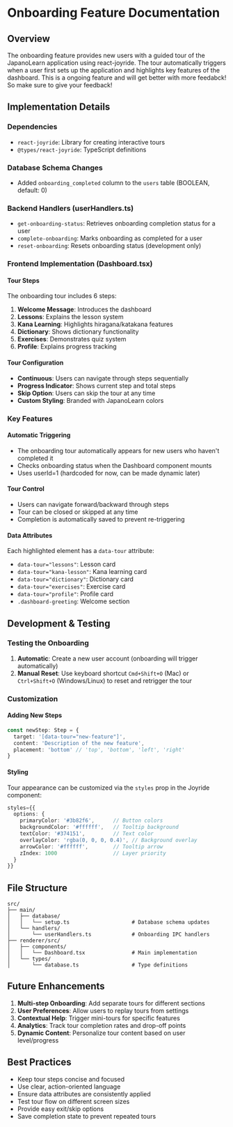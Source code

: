 # Onboarding Feature Documentation

## Overview
The onboarding feature provides new users with a guided tour of the JapanoLearn application using react-joyride. The tour automatically triggers when a user first sets up the application and highlights key features of the dashboard. This is a ongoing feature and will get better with more feedabck! So make sure to give your feedback!

## Implementation Details

### Dependencies
- `react-joyride`: Library for creating interactive tours
- `@types/react-joyride`: TypeScript definitions

### Database Schema Changes
- Added `onboarding_completed` column to the `users` table (BOOLEAN, default: 0)

### Backend Handlers (userHandlers.ts)
- `get-onboarding-status`: Retrieves onboarding completion status for a user
- `complete-onboarding`: Marks onboarding as completed for a user  
- `reset-onboarding`: Resets onboarding status (development only)

### Frontend Implementation (Dashboard.tsx)

#### Tour Steps
The onboarding tour includes 6 steps:
1. **Welcome Message**: Introduces the dashboard
2. **Lessons**: Explains the lesson system
3. **Kana Learning**: Highlights hiragana/katakana features
4. **Dictionary**: Shows dictionary functionality
5. **Exercises**: Demonstrates quiz system
6. **Profile**: Explains progress tracking

#### Tour Configuration
- **Continuous**: Users can navigate through steps sequentially
- **Progress Indicator**: Shows current step and total steps
- **Skip Option**: Users can skip the tour at any time
- **Custom Styling**: Branded with JapanoLearn colors

### Key Features

#### Automatic Triggering
- The onboarding tour automatically appears for new users who haven't completed it
- Checks onboarding status when the Dashboard component mounts
- Uses userId=1 (hardcoded for now, can be made dynamic later)

#### Tour Control
- Users can navigate forward/backward through steps
- Tour can be closed or skipped at any time
- Completion is automatically saved to prevent re-triggering

#### Data Attributes
Each highlighted element has a `data-tour` attribute:
- `data-tour="lessons"`: Lesson card
- `data-tour="kana-lesson"`: Kana learning card
- `data-tour="dictionary"`: Dictionary card
- `data-tour="exercises"`: Exercise card
- `data-tour="profile"`: Profile card
- `.dashboard-greeting`: Welcome section

## Development & Testing

### Testing the Onboarding
1. **Automatic**: Create a new user account (onboarding will trigger automatically)
2. **Manual Reset**: Use keyboard shortcut `Cmd+Shift+O` (Mac) or `Ctrl+Shift+O` (Windows/Linux) to reset and retrigger the tour

### Customization

#### Adding New Steps
```typescript
const newStep: Step = {
  target: '[data-tour="new-feature"]',
  content: 'Description of the new feature',
  placement: 'bottom' // 'top', 'bottom', 'left', 'right'
}
```

#### Styling
Tour appearance can be customized via the `styles` prop in the Joyride component:
```typescript
styles={{
  options: {
    primaryColor: '#3b82f6',      // Button colors
    backgroundColor: '#ffffff',   // Tooltip background
    textColor: '#374151',         // Text color
    overlayColor: 'rgba(0, 0, 0, 0.4)', // Background overlay
    arrowColor: '#ffffff',        // Tooltip arrow
    zIndex: 1000                  // Layer priority
  }
}}
```

## File Structure
```
src/
├── main/
│   ├── database/
│   │   └── setup.ts                    # Database schema updates
│   └── handlers/
│       └── userHandlers.ts             # Onboarding IPC handlers
├── renderer/src/
│   ├── components/
│   │   └── Dashboard.tsx               # Main implementation
│   └── types/
│       └── database.ts                 # Type definitions
```

## Future Enhancements
1. **Multi-step Onboarding**: Add separate tours for different sections
2. **User Preferences**: Allow users to replay tours from settings
3. **Contextual Help**: Trigger mini-tours for specific features
4. **Analytics**: Track tour completion rates and drop-off points
5. **Dynamic Content**: Personalize tour content based on user level/progress

## Best Practices
- Keep tour steps concise and focused
- Use clear, action-oriented language
- Ensure data attributes are consistently applied
- Test tour flow on different screen sizes
- Provide easy exit/skip options
- Save completion state to prevent repeated tours